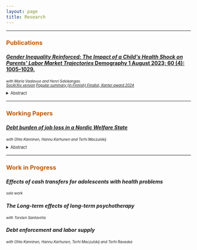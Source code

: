```yaml
---
layout: page
title: Research
---
```


<hr>


<h3 style="color:#bf5700;"> Publications </h3>

#### <a href="https://doi.org/10.1215/00703370-10828906"> *Gender Inequality Reinforced: The Impact of a Child's Health Shock on Parents' Labor Market Trajectories* Demography 1 August 2023; 60 (4): 1005–1029. </a> <br/>
 <p style="font-size:70%;"><i> with Maria Vaalavuo and Henri Salokangas.  <br/>
  <a href="https://osf.io/preprints/socarxiv/wx83z">SocArXiv version</a> 
  <a href="https://www.sylva.fi/lapsen-sairastuminen-syopaan-vahentaa-vanhempien-tuloja-aitien-tulot-ja-tyollisyys-matalampia-jopa-viisi-vuotta-sairastumisesta/" >Popular summary (in Finnish) </a> 
  <a href="https://centers.purdue.edu/cff/initiatives/kanteraward/" >Finalist, Kanter award 2024 </a> </i></p>


<details>
 <summary style="font-size:80%;"> Abstract </summary>
      <p align="justify" style="font-size:80%;"> This article employs a couple-level framework to examine how a child's severe illness affects within-family gender inequality. We study parental labor market responses to a child's cancer diagnosis by exploiting an event-study methodology and rich individual-level administrative data on hospitalizations and labor market variables for the total population in Finland. We find that a child's cancer negatively affects the mother's and the father's labor income. The effect is considerably larger for women, increasing gender inequality beyond the well-documented motherhood penalty. We test three potential moderators explaining the more negative outcomes among mothers: (1) breadwinner status, (2) adherence to traditional gender roles and conservative values, and (3) the child's care needs. We find that mothers who are the main breadwinner experience a smaller reduction in their household income contribution than other mothers. Additionally, working in a gender-typical industry and a child's augmented care needs reinforce mothers' gendered responses. These findings contribute to the literature by providing new insights into gender roles when a child falls ill and demonstrating the effects of child health on gender inequality in two-parent households.
 </p>
  </details>

***


<h3 style="color:#bf5700;"> Working Papers </h3>

#### <a href="https://ossitahvonen.github.io/debt_burden_etla_WP.pdf"> *Debt burden of job loss in a Nordic Welfare State*</a> <br/>
 <p style="font-size:70%;"><i> with Ohto Kanninen, Hannu Karhunen and Terhi Maczulskij  <br/>
  </i></p>


<details>
 <summary style="font-size:80%;"> Abstract </summary>
      <p align="justify" style="font-size:80%;"> The paper investigates the impact of involuntary job loss on severe debt problems in Finland, where up to 50% of income may be subject to wage garnishment for 25 years. We use linked employer-employee data combined with unique administrative records covering debt enforcements from 2007 to 2018. Our event study analysis uncovers a robust and persistent impact of job loss, characterized by plant closures and mass layoffs, on debt-related challenges. Specifically, displaced workers have a 5% higher likelihood of enforced debts in the year of displacement compared to the control group. This effect increases, peaking at 16% four years post-displacement and maintaining a substantial level of roughly 10% nine years afterwards. Effects are particularly large for unpaid taxes, penal orders and fines, while job loss demonstrates only a modest impact on unpaid social or healthcare payments and alimonies. Moreover, these effects are more profound among males, less educated,,and individuals already burdened with excessive debt, such as mortgages, prior to displacement.
 </p>
  </details>


***
<h3 style="color:#bf5700;"> Work in Progress </h3>

#### *Effects of cash transfers for adolescents with health problems* <br/>
<p style="font-size:70%;"><i> solo work </i></p>

#### *The Long-term effects of long-term psychotherapy* <br/>
<p style="font-size:70%;"><i> with Torsten Santavirta </i></p>

#### *Debt enforcement and labor supply* <br/>
<p style="font-size:70%;"><i> with Ohto Kanninen, Hannu Karhunen, Terhi Maczulskij and Terhi Ravaska </i></p>
